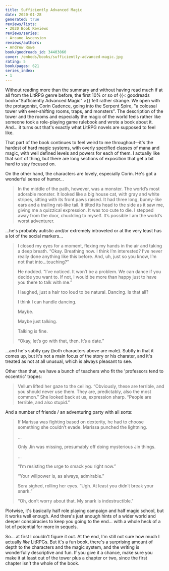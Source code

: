 ```yaml
---
title: Sufficiently Advanced Magic
date: 2020-01-28
generated: true
reviews/lists:
- 2020 Book Reviews
reviews/series:
- Arcane Ascension
reviews/authors:
- Andrew Rowe
book/goodreads_id: 34403860
cover: /embeds/books/sufficiently-advanced-magic.jpg
rating: 5
book/pages: 621
series_index:
- 1
---
```

Without reading more than the summary and without having read much if at all from the LitRPG genre before, the first 10% or so of {{< goodreads book="Sufficiently Advanced Magic" >}} felt rather strange. We open with the protagonist, Corin Cadence, going into the Serpent Spire, "a colossal tower with ever-shifting rooms, traps, and monsters". The description of the tower and the rooms and especially the magic of the world feels rather like someone took a role-playing game rulebook and wrote a book about it. And... it turns out that's exactly what LitRPG novels are supposed to feel like.  

That part of the book continues to feel weird to me throughout--it's the hardest of hard magic systems, with overly specified classes of mana and magic, with well defined levels and powers for each of them. I actually like that sort of thing, but there are long sections of exposition that get a bit hard to stay focused on.  

<!--more-->

On the other hand, the characters are lovely, especially Corin. He's got a wonderful sense of humor...  

> In the middle of the path, however, was a monster. The world’s most adorable monster. It looked like a big house cat, with gray and white stripes, sitting with its front paws raised. It had three long, bunny-like ears and a trailing rat-like tail. It tilted its head to the side as it saw me, giving me a quizzical expression. It was too cute to die. I stepped away from the door, chuckling to myself. It’s possible I am the world’s worst adventurer.

...he's probably autistic and/or extremely introveted or at the very least has a lot of the social markers...  

> I closed my eyes for a moment, flexing my hands in the air and taking a deep breath. “Okay. Breathing now. I think I’m interested? I’ve never really done anything like this before. And, uh, just so you know, I’m not that into...touching?”  
>
> He nodded. “I’ve noticed. It won’t be a problem. We can dance if you decide you want to. If not, I would be more than happy just to have you there to talk with me.”  
>
> I laughed, just a hair too loud to be natural. Dancing. Is that all?  
>
> I think I can handle dancing.  
>
> Maybe.  
>
> Maybe just talking.  
>
> Talking is fine.  
>
> “Okay, let’s go with that, then. It’s a date.”  

...and he's subtly gay (both characters above are male). Subtly in that it comes up, but it's not a main focus of the story or his charater, and it's treated as not at all unusual, which is always pleasant to see.  

Other than that, we have a bunch of teachers who fit the 'professors tend to eccentric' tropes:  

> Vellum lifted her gaze to the ceiling. “Obviously, these are terrible, and you should never use them. They are, predictably, also the most common.” She looked back at us, expression sharp. “People are terrible, and also stupid.”

And a number of friends / an adventuring party with all sorts:  

> If Marissa was fighting based on dexterity, he had to choose something she couldn’t evade. Marissa punched the lightning.  
>
> ...  
>
> Only Jin was missing, presumably off doing mysterious Jin things.  
>
> ...  
>
> “I’m resisting the urge to smack you right now.”  
>
> “Your willpower is, as always, admirable.”  
>
> Sera sighed, rolling her eyes. “Ugh. At least you didn’t break your snark.”  
>
> “Oh, don’t worry about that. My snark is indestructible."  

Plotwise, it's basically half role playing campaign and half magic school, but it works well enough. And there's just enough hints of a wider world and deeper conspiracies to keep you going to the end... with a whole heck of a lot of potential for more in sequels.  

So... at first I couldn't figure it out. At the end, I'm still not sure how much I actually _like_ LitRPGs. But it's a fun book, there's a surprising amount of depth to the characters and the magic system, and the writing is wonderfully descriptive and fun. If you give it a chance, make sure you make it at least out of the tower plus a chapter or two, since the first chapter isn't the whole of the book.